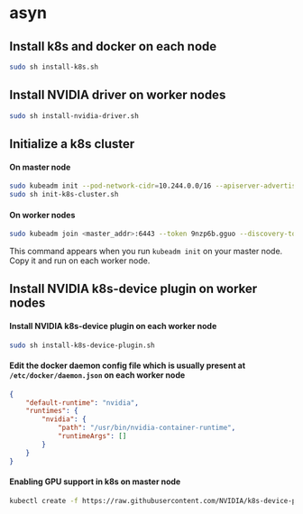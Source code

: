 # asyn
## Install k8s and docker on each node
``` bash
sudo sh install-k8s.sh
```

## Install NVIDIA driver on worker nodes
``` bash
sudo sh install-nvidia-driver.sh
```

## Initialize a k8s cluster
#### On master node
``` bash
sudo kubeadm init --pod-network-cidr=10.244.0.0/16 --apiserver-advertise-address=<master_addr>
sudo sh init-k8s-cluster.sh
```
#### On  worker nodes
``` bash
sudo kubeadm join <master_addr>:6443 --token 9nzp6b.gguo --discovery-token-ca-cert-hash sha256:1b9a48db383b
``` 
This command appears when you run `kubeadm init` on your master node. Copy it and run on each worker node.

## Install NVIDIA k8s-device plugin on worker nodes
#### Install NVIDIA k8s-device plugin on each worker node
``` bash
sudo sh install-k8s-device-plugin.sh
```
#### Edit the docker daemon config file which is usually present at `/etc/docker/daemon.json` on each worker node
```json
{
    "default-runtime": "nvidia",
    "runtimes": {
        "nvidia": {
            "path": "/usr/bin/nvidia-container-runtime",
            "runtimeArgs": []
        }
    }
}
```
#### Enabling GPU support in k8s on master node
``` bash
kubectl create -f https://raw.githubusercontent.com/NVIDIA/k8s-device-plugin/v0.6.0/nvidia-device-plugin.yml
```
